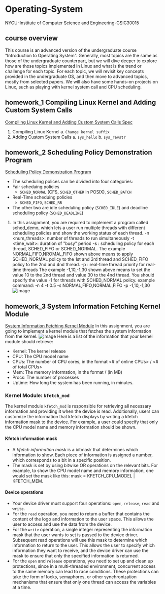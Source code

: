 # Operating-System
NYCU-Institute of Computer Science and Engineering-CSIC30015

## course overview
This course is an advanced version of the undergraduate course "Introduction to Operating System". Generally, most topics are the same as those of the undergraduate counterpart, but we will dive deeper to explore how are those topics implemented in Linux and what is the trend or challenge for each topic. For each topic, we will revisit key concepts provided in the undergraduate OS, and then move to advanced topics, mostly from selected papers. We will also have some hands-on projects on Linux, such as playing with kernel system call and CPU scheduling.


## homework_1 Compiling Linux Kernel and Adding Custom System Calls
[Compiling Linux Kernel and Adding Custom System Calls Spec](https://hackmd.io/@Bmch4MS0Rz-VZWB74huCvw/B1b2S_Kl6)
1. Compiling Linux Kernel
  a. `Change kernel suffix`
2. Adding Custom System Calls
  a. `sys_hello`
  b. `sys_revstr`

## homework_2 Scheduling Policy Demonstration Program
[Scheduling Policy Demonstration Program](https://hackmd.io/@Bmch4MS0Rz-VZWB74huCvw/rJ8OLx6fp)
* The scheduling polices can be divided into four categories:
* Fair scheduing policies
  * `SCHED_NORMAL` (CFS, `SCHED_OTHER` in POSIX), `SCHED_BATCH`
* Real-Time scheduing policies
  * `SCHED_FIFO`, `SCHED_RR`
* The other two are idle scheduling policy (`SCHED_IDLE`) and deadline scheduling policy (`SCHED_DEADLINE`)
1. In this assignment, you are required to implement a program called sched_demo, which lets a user run multiple threads with different scheduling policies and show the working status of each thread.
-n <num_threads>: number of threads to run simultaneously
-t <time_wait>: duration of "busy" period
-s <policies>: scheduling policy for each thread, SCHED_FIFO or SCHED_NORMAL.
The example NORMAL,FIFO,NROMAL,FIFO shown above means to apply SCHED_NORMAL policy to the 1st and 3rd thread and SCHED_FIFO policy to the 2nd and 4nd thread.
-p <priorities>: real-time thread priority for real-time threads
The example -1,10,-1,30 shown above means to set the value 10 to the 2nd thread and value 30 to the 4nd thread.
You should specify the value -1 for threads with SCHED_NORMAL policy.
example command: -n 4 -t 0.5 -s NORMAL,FIFO,NORMAL,FIFO -p -1,10,-1,30
![image](https://github.com/Yu-Ping-Chen-28/-Operating-System/assets/165137119/7686ba02-9a70-4d53-876c-e3bb469ccef4)


## homework_3 System Information Fetching Kernel Module
[System Information Fetching Kernel Module](https://hackmd.io/@a3020008/r1Txj5ES6)
In this assignment, you are going to implement a kernel module that fetches the system information from the kernel.
![image](https://github.com/Yu-Ping-Chen-28/-Operating-System/assets/165137119/77aead73-666a-481d-b758-759ffe72037d)
Here is a list of the information that your kernel module should retrieve:
* Kernel: The kernel release
* CPU: The CPU model name
* CPUs: The number of CPU cores, in the format <# of online CPUs> / <# of total CPUs>
* Mem: The memory information, in the format<free memory> / <total memory> (in MB)
* Procs: The number of processes
* Uptime: How long the system has been running, in minutes.
### Kernel Module: `kfetch_mod`
The kernel module `kfetch_mod` is responsible for retrieving all necessary information and providing it when the device is read. Additionally, users can customize the information that kfetch displays by writing a kfetch information mask to the device. For example, a user could specify that only the CPU model name and memory information should be shown.
#### Kfetch information mask
* A *kfetch information mask* is a bitmask that determines which information to show. Each piece of information is assigned a number, which corresponds to a bit in a specific position.
* The mask is set by using bitwise OR operations on the relevant bits. For example, to show the CPU model name and memory information, one would set the mask like this: mask = KFETCH_CPU_MODEL | KFETCH_MEM.

#### Device operations
* Your device driver must support four operations: `open`, `release`, `read` and `write`.
* For the `read` operation, you need to return a buffer that contains the content of the logo and information to the user space. This allows the user to access and use the data from the device.
* For the `write` operation, a single integer representing the information mask that the user wants to set is passed to the device driver. Subsequent read operations will use this mask to determine which information to return to the user. This allows the user to specify which information they want to receive, and the device driver can use the mask to ensure that only the specified information is returned.
* For the `open` and `release` operations, you need to set up and clean up protections, since in a multi-threaded environment, concurrent access to the same memory can lead to race conditions. These protections can take the form of locks, semaphores, or other synchronization mechanisms that ensure that only one thread can access the variables at a time.





